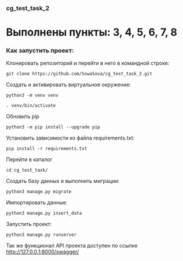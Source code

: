 ### cg_test_task_2

# Выполнены пункты: 3, 4, 5, 6, 7, 8

### Как запустить проект:

Клонировать репозиторий и перейти в него в командной строке:
```
git clone https://github.com/SowaSova/cg_test_task_2.git
```

Cоздать и активировать виртуальное окружение:
```
python3 -m venv venv
```
```
. venv/bin/activate
```

Обновить pip
```
python3 -m pip install --upgrade pip
```

Установить зависимости из файла requirements.txt:
```
pip install -r requirements.txt
```

Перейти в каталог
```
cd cg_test_task/
```
Создать базу данных и выполнить миграции:
```
python3 manage.py migrate
```

Импортировать данные:
```
python3 manage.py insert_data
```

Запустить проект:
```
python3 manage.py runserver
```

Так же функционал API проекта доступен по ссылке
http://127.0.0.1:8000/swagger/
